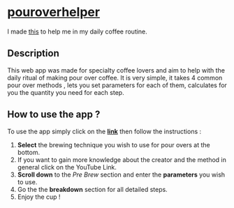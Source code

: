 # [pouroverhelper](https://theminimalpour.com/)
I made [this](https://theminimalpour.com/) to help me in my daily coffee routine. 
## Description 
This web app was made for specialty coffee lovers and aim to help with the daily ritual of making pour over coffee. It is very simple, it takes 4 common pour over methods , lets you set parameters for each of them, calculates for you the quantity you need for each step. 
## How to use the app ?
To use the app simply click on the [**link**](https://theminimalpour.com/)  then follow the instructions :

 1. **Select** the brewing technique you wish to use for pour overs at the bottom. 
 2. If you want to gain more knowledge about the creator and the  method in general click on the YouTube Link.
 3. **Scroll down** to the *Pre Brew* section and enter the **parameters** you wish to use. 
 4. Go the the **breakdown** section for all detailed steps.
 5. Enjoy the cup !
